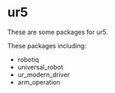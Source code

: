 # ur5

These are some packages for ur5.

These packages including:
- robotiq
- universal_robot
- ur_modern_driver
- arm_operation
